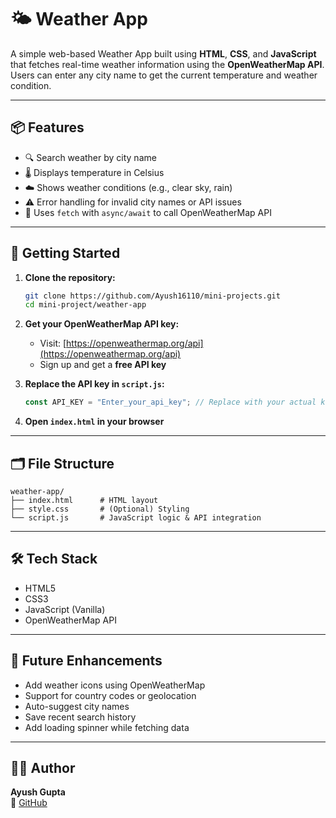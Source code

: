 # 🌤️ Weather App

A simple web-based Weather App built using **HTML**, **CSS**, and **JavaScript** that fetches real-time weather information using the **OpenWeatherMap API**. Users can enter any city name to get the current temperature and weather condition.

---

## 📦 Features

-   🔍 Search weather by city name
-   🌡️ Displays temperature in Celsius
-   ☁️ Shows weather conditions (e.g., clear sky, rain)
-   ⚠️ Error handling for invalid city names or API issues
-   📡 Uses `fetch` with `async/await` to call OpenWeatherMap API

---

## 🚀 Getting Started

1. **Clone the repository:**

    ```bash
    git clone https://github.com/Ayush16110/mini-projects.git
    cd mini-project/weather-app
    ```

2. **Get your OpenWeatherMap API key:**

    - Visit: [https://openweathermap.org/api](https://openweathermap.org/api)
    - Sign up and get a **free API key**

3. **Replace the API key in `script.js`:**

    ```javascript
    const API_KEY = "Enter_your_api_key"; // Replace with your actual key
    ```

4. **Open `index.html` in your browser**

---

## 🗂️ File Structure

```
weather-app/
├── index.html      # HTML layout
├── style.css       # (Optional) Styling
└── script.js       # JavaScript logic & API integration
```

---

## 🛠️ Tech Stack

-   HTML5
-   CSS3
-   JavaScript (Vanilla)
-   OpenWeatherMap API

---

## 🔮 Future Enhancements

-   Add weather icons using OpenWeatherMap
-   Support for country codes or geolocation
-   Auto-suggest city names
-   Save recent search history
-   Add loading spinner while fetching data

---

## 🙋‍♂️ Author

**Ayush Gupta**  
🔗 [GitHub](https://github.com/Ayush16110)
